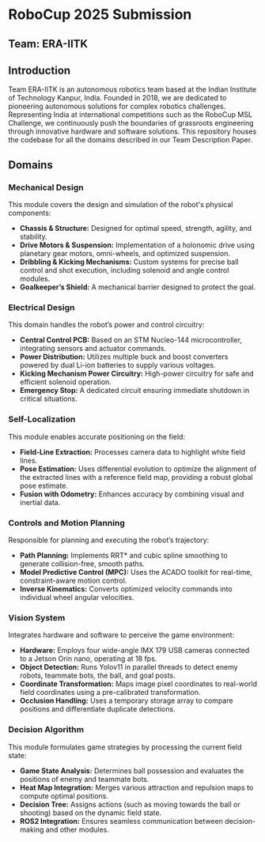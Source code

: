 # RoboCup 2025 Submission
## Team: ERA-IITK 
## Introduction

Team ERA-IITK is an autonomous robotics team based at the Indian Institute of Technology Kanpur, India. Founded in 2018, we are dedicated to pioneering autonomous solutions for complex robotics challenges. Representing India at international competitions such as the RoboCup MSL Challenge, we continuously push the boundaries of grassroots engineering through innovative hardware and software solutions. This repository houses the codebase for all the domains described in our Team Description Paper.

## Domains

### Mechanical Design
This module covers the design and simulation of the robot's physical components:
- **Chassis & Structure:** Designed for optimal speed, strength, agility, and stability.
- **Drive Motors & Suspension:** Implementation of a holonomic drive using planetary gear motors, omni-wheels, and optimized suspension.
- **Dribbling & Kicking Mechanisms:** Custom systems for precise ball control and shot execution, including solenoid and angle control modules.
- **Goalkeeper’s Shield:** A mechanical barrier designed to protect the goal.

### Electrical Design
This domain handles the robot’s power and control circuitry:
- **Central Control PCB:** Based on an STM Nucleo-144 microcontroller, integrating sensors and actuator commands.
- **Power Distribution:** Utilizes multiple buck and boost converters powered by dual Li-ion batteries to supply various voltages.
- **Kicking Mechanism Power Circuitry:** High-power circuitry for safe and efficient solenoid operation.
- **Emergency Stop:** A dedicated circuit ensuring immediate shutdown in critical situations.

### Self-Localization
This module enables accurate positioning on the field:
- **Field-Line Extraction:** Processes camera data to highlight white field lines.
- **Pose Estimation:** Uses differential evolution to optimize the alignment of the extracted lines with a reference field map, providing a robust global pose estimate.
- **Fusion with Odometry:** Enhances accuracy by combining visual and inertial data.

### Controls and Motion Planning
Responsible for planning and executing the robot’s trajectory:
- **Path Planning:** Implements RRT* and cubic spline smoothing to generate collision-free, smooth paths.
- **Model Predictive Control (MPC):** Uses the ACADO toolkit for real-time, constraint-aware motion control.
- **Inverse Kinematics:** Converts optimized velocity commands into individual wheel angular velocities.

### Vision System
Integrates hardware and software to perceive the game environment:
- **Hardware:** Employs four wide-angle IMX 179 USB cameras connected to a Jetson Orin nano, operating at 18 fps.
- **Object Detection:** Runs Yolov11 in parallel threads to detect enemy robots, teammate bots, the ball, and goal posts.
- **Coordinate Transformation:** Maps image pixel coordinates to real-world field coordinates using a pre-calibrated transformation.
- **Occlusion Handling:** Uses a temporary storage array to compare positions and differentiate duplicate detections.

### Decision Algorithm
This module formulates game strategies by processing the current field state:
- **Game State Analysis:** Determines ball possession and evaluates the positions of enemy and teammate bots.
- **Heat Map Integration:** Merges various attraction and repulsion maps to compute optimal positions.
- **Decision Tree:** Assigns actions (such as moving towards the ball or shooting) based on the dynamic field state.
- **ROS2 Integration:** Ensures seamless communication between decision-making and other modules.
